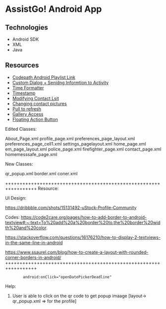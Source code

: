 # AssistGo! Android App

## Technologies
- Android SDK
- XML
- Java

## Resources
- [Codepath Android Playlist Link](https://www.youtube.com/playlist?list=PLrT2tZ9JRrf6_UwKHwI5bzZTn2Qw4zf_F)
- [Custom Dialog + Senidng Informtion to Activity](https://www.youtube.com/watch?v=ARezg1D9Zd0&t=389s&ab_channel=CodinginFlow)
- [Time Formatter](https://github.com/nesquena/TimeFormatter)
- [Timestamp](https://www.youtube.com/watch?v=7QVr5SgpVog)
- [Modifying Contact Lsit](https://www.dev2qa.com/how-to-update-delete-android-contacts-programmatically/)
- [Changing contact pictures](https://stackoverflow.com/questions/17789256/change-contact-picture-programmatically)
- [Pull to refresh](https://guides.codepath.org/android/Implementing-Pull-to-Refresh-Guide)
- [Gallery Access](https://www.youtube.com/watch?v=HtS-qI54GKk)
- [Floating Action Button](https://guides.codepath.org/android/Floating-Action-Buttons)


Edited Classes:

About_Page.xml
profile_page.xml
preferences_page_layout.xml
preferences_page_cell1.xml
settings_pagelayout.xml
home_page.xml
em_page_layout.xml
police_page.xml
firefighter_page.xml
contact_page.xml
homemesssafe_page.xml

New Classes:

qr_popup.xml
border.xml
coner.xml

+++++++++++++++++++++++++++++++++++++++++++++++++++++++++++++++++
Resource:

UI Design: 

https://dribbble.com/shots/15131492-uStock-Profile-Community

Codes: 
https://code2care.org/pages/how-to-add-border-to-android-textview#:~:text=To%20add%20a%20border%20to,the%20border%20width%20and%20color.

https://stackoverflow.com/questions/16176210/how-to-display-2-textviews-in-the-same-line-in-android

https://www.ssaurel.com/blog/how-to-create-a-layout-with-rounded-corner-borders-in-android/
+++++++++++++++++++++++++++++++++++++++++++++++++++++++++++++++++


            android:onClick="openDatePickerDeadline"



Help: 
1) User is able to click on the qr code to get popup imaage [layout-> qr_popup.xml => for the profile]



